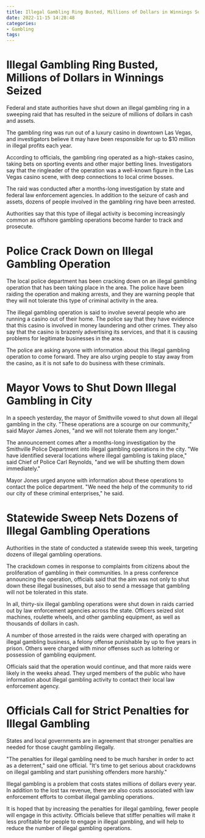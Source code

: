 ```yaml
---
title: Illegal Gambling Ring Busted, Millions of Dollars in Winnings Seized
date: 2022-11-15 14:28:48
categories:
- Gambling
tags:
---
```



#  Illegal Gambling Ring Busted, Millions of Dollars in Winnings Seized

Federal and state authorities have shut down an illegal gambling ring in a sweeping raid that has resulted in the seizure of millions of dollars in cash and assets.

The gambling ring was run out of a luxury casino in downtown Las Vegas, and investigators believe it may have been responsible for up to $10 million in illegal profits each year.

According to officials, the gambling ring operated as a high-stakes casino, taking bets on sporting events and other major betting lines. Investigators say that the ringleader of the operation was a well-known figure in the Las Vegas casino scene, with deep connections to local crime bosses.

The raid was conducted after a months-long investigation by state and federal law enforcement agencies. In addition to the seizure of cash and assets, dozens of people involved in the gambling ring have been arrested.

Authorities say that this type of illegal activity is becoming increasingly common as offshore gambling operations become harder to track and prosecute.

#  Police Crack Down on Illegal Gambling Operation

The local police department has been cracking down on an illegal gambling operation that has been taking place in the area. The police have been raiding the operation and making arrests, and they are warning people that they will not tolerate this type of criminal activity in the area.

The illegal gambling operation is said to involve several people who are running a casino out of their home. The police say that they have evidence that this casino is involved in money laundering and other crimes. They also say that the casino is brazenly advertising its services, and that it is causing problems for legitimate businesses in the area.

The police are asking anyone with information about this illegal gambling operation to come forward. They are also urging people to stay away from the casino, as it is not safe to do business with these criminals.

#  Mayor Vows to Shut Down Illegal Gambling in City

In a speech yesterday, the mayor of Smithville vowed to shut down all illegal gambling in the city. "These operations are a scourge on our community," said Mayor James Jones, "and we will not tolerate them any longer."

The announcement comes after a months-long investigation by the Smithville Police Department into illegal gambling operations in the city. "We have identified several locations where illegal gambling is taking place," said Chief of Police Carl Reynolds, "and we will be shutting them down immediately."

Mayor Jones urged anyone with information about these operations to contact the police department. "We need the help of the community to rid our city of these criminal enterprises," he said.

#  Statewide Sweep Nets Dozens of Illegal Gambling Operations

Authorities in the state of <state> conducted a statewide sweep this week, targeting dozens of illegal gambling operations.

The crackdown comes in response to complaints from citizens about the proliferation of gambling in their communities. In a press conference announcing the operation, officials said that the aim was not only to shut down these illegal businesses, but also to send a message that gambling will not be tolerated in this state.

In all, thirty-six illegal gambling operations were shut down in raids carried out by law enforcement agencies across the state. Officers seized slot machines, roulette wheels, and other gambling equipment, as well as thousands of dollars in cash.

A number of those arrested in the raids were charged with operating an illegal gambling business, a felony offense punishable by up to five years in prison. Others were charged with minor offenses such as loitering or possession of gambling equipment.

Officials said that the operation would continue, and that more raids were likely in the weeks ahead. They urged members of the public who have information about illegal gambling activity to contact their local law enforcement agency.

#  Officials Call for Strict Penalties for Illegal Gambling

States and local governments are in agreement that stronger penalties are needed for those caught gambling illegally.

"The penalties for illegal gambling need to be much harsher in order to act as a deterrent," said one official. "It's time to get serious about crackdowns on illegal gambling and start punishing offenders more harshly."

Illegal gambling is a problem that costs states millions of dollars every year. In addition to the lost tax revenue, there are also costs associated with law enforcement efforts to combat illegal gambling operations.

It is hoped that by increasing the penalties for illegal gambling, fewer people will engage in this activity. Officials believe that stiffer penalties will make it less profitable for people to engage in illegal gambling, and will help to reduce the number of illegal gambling operations.